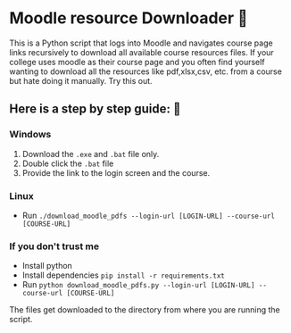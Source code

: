 # Moodle resource Downloader 🚀

This is a Python script that logs into Moodle and navigates course page links recursively to download all available course resources files. If your college uses moodle as their course page and you often find yourself wanting to download all the resources like pdf,xlsx,csv, etc. from a course but hate doing it manually. Try this out.

## Here is a step by step guide: 📃

### Windows
1. Download the `.exe` and `.bat` file only.
2. Double click the `.bat` file
3. Provide the link to the login screen and the course.
### Linux 
- Run `./download_moodle_pdfs --login-url [LOGIN-URL] --course-url [COURSE-URL]`

### If you don't trust me
- Install python
- Install dependencies `pip install -r requirements.txt`
- Run `python download_moodle_pdfs.py --login-url [LOGIN-URL] --course-url [COURSE-URL]`

The files get downloaded to the directory from where you are running the script.
